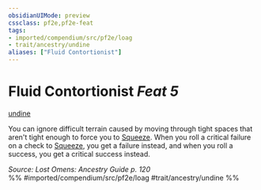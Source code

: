 ```yaml
---
obsidianUIMode: preview
cssclass: pf2e,pf2e-feat
tags:
- imported/compendium/src/pf2e/loag
- trait/ancestry/undine
aliases: ["Fluid Contortionist"]
---
```

# Fluid Contortionist  *Feat 5*  
[undine](undine-b2.md)  


You can ignore difficult terrain caused by moving through tight spaces that aren't tight enough to force you to [Squeeze](squeeze.md). When you roll a critical failure on a check to [Squeeze](squeeze.md), you get a failure instead, and when you roll a success, you get a critical success instead.

*Source: Lost Omens: Ancestry Guide p. 120*  
%% #imported/compendium/src/pf2e/loag #trait/ancestry/undine %%